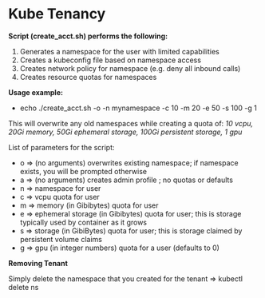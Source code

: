 # Kube Tenancy

**Script (create_acct.sh) performs the following:**
1. Generates a namespace for the user with limited capabilities
2. Creates a kubeconfig file based on namespace access
3. Creates network policy for namespace (e.g. deny all inbound calls)
4. Creates resource quotas for namespaces

**Usage example:**
- echo ./create_acct.sh -o -n mynamespace -c 10 -m 20 -e 50 -s 100 -g 1

This will overwrite any old namespaces while creating a quota of: 
*10 vcpu, 20Gi memory, 50Gi ephemeral storage, 100Gi persistent storage, 1 gpu*

List of parameters for the script:
- o => (no arguments) overwrites existing namespace; if namespace exists, you will be prompted otherwise
- a => (no arguments) creates admin profile ; no quotas or defaults
- n => namespace for user
- c => vcpu quota for user
- m => memory (in Gibibytes) quota for user
- e => ephemeral storage (in Gibibytes) quota for user; this is storage typically used by container as it grows
- s => storage (in GibiBytes) quota for user; this is storage claimed by persistent volume claims
- g => gpu (in integer numbers) quota for a user (defaults to 0)

**Removing Tenant**

Simply delete the namespace that you created for the tenant => kubectl delete ns <namespace>
